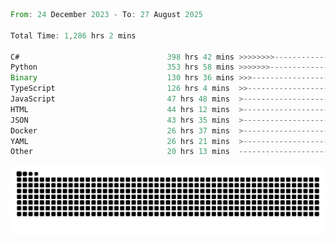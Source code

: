 <!--START_SECTION:waka-->

```rust
From: 24 December 2023 - To: 27 August 2025

Total Time: 1,286 hrs 2 mins

C#                                 398 hrs 42 mins >>>>>>>>-----------------   30.52 %
Python                             353 hrs 58 mins >>>>>>>------------------   27.10 %
Binary                             130 hrs 36 mins >>>----------------------   10.00 %
TypeScript                         126 hrs 4 mins  >>-----------------------   09.65 %
JavaScript                         47 hrs 48 mins  >------------------------   03.66 %
HTML                               44 hrs 12 mins  >------------------------   03.38 %
JSON                               43 hrs 35 mins  >------------------------   03.34 %
Docker                             26 hrs 37 mins  >------------------------   02.04 %
YAML                               26 hrs 21 mins  >------------------------   02.02 %
Other                              20 hrs 13 mins  -------------------------   01.55 %
```

<!--END_SECTION:waka-->


<picture>
  <source media="(prefers-color-scheme: dark)" srcset="https://raw.githubusercontent.com/jeerawut97/jeerawut97/output/github-contribution-grid-snake.svg">
  <img alt="github contribution grid snake animation" src="https://raw.githubusercontent.com/jeerawut97/jeerawut97/output/github-contribution-grid-snake.svg">
</picture>
